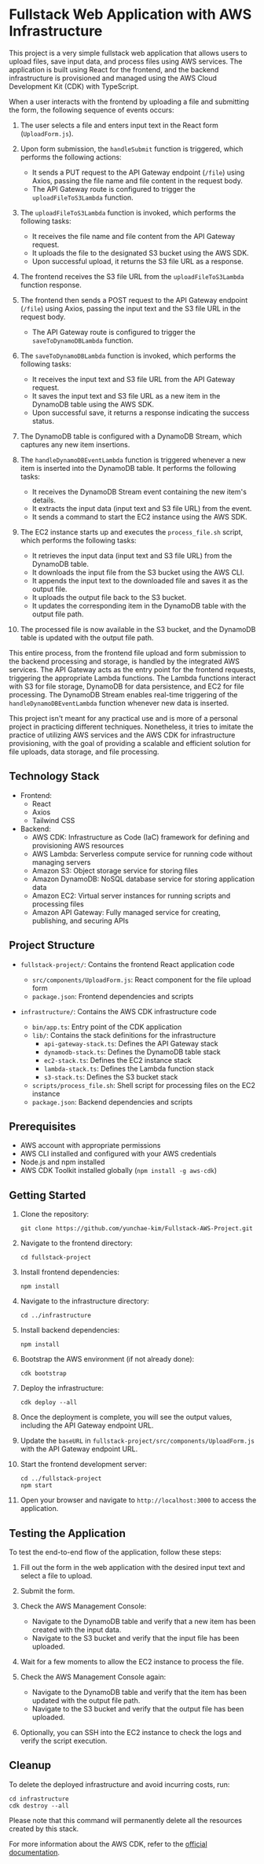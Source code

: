 # Fullstack Web Application with AWS Infrastructure

This project is a very simple fullstack web application that allows users to upload files, save input data, and process files using AWS services. The application is built using React for the frontend, and the backend infrastructure is provisioned and managed using the AWS Cloud Development Kit (CDK) with TypeScript.

When a user interacts with the frontend by uploading a file and submitting the form, the following sequence of events occurs:

1. The user selects a file and enters input text in the React form (`UploadForm.js`).

2. Upon form submission, the `handleSubmit` function is triggered, which performs the following actions:

   - It sends a PUT request to the API Gateway endpoint (`/file`) using Axios, passing the file name and file content in the request body.
   - The API Gateway route is configured to trigger the `uploadFileToS3Lambda` function.

3. The `uploadFileToS3Lambda` function is invoked, which performs the following tasks:

   - It receives the file name and file content from the API Gateway request.
   - It uploads the file to the designated S3 bucket using the AWS SDK.
   - Upon successful upload, it returns the S3 file URL as a response.

4. The frontend receives the S3 file URL from the `uploadFileToS3Lambda` function response.

5. The frontend then sends a POST request to the API Gateway endpoint (`/file`) using Axios, passing the input text and the S3 file URL in the request body.

   - The API Gateway route is configured to trigger the `saveToDynamoDBLambda` function.

6. The `saveToDynamoDBLambda` function is invoked, which performs the following tasks:

   - It receives the input text and S3 file URL from the API Gateway request.
   - It saves the input text and S3 file URL as a new item in the DynamoDB table using the AWS SDK.
   - Upon successful save, it returns a response indicating the success status.

7. The DynamoDB table is configured with a DynamoDB Stream, which captures any new item insertions.

8. The `handleDynamoDBEventLambda` function is triggered whenever a new item is inserted into the DynamoDB table. It performs the following tasks:

   - It receives the DynamoDB Stream event containing the new item's details.
   - It extracts the input data (input text and S3 file URL) from the event.
   - It sends a command to start the EC2 instance using the AWS SDK.

9. The EC2 instance starts up and executes the `process_file.sh` script, which performs the following tasks:

   - It retrieves the input data (input text and S3 file URL) from the DynamoDB table.
   - It downloads the input file from the S3 bucket using the AWS CLI.
   - It appends the input text to the downloaded file and saves it as the output file.
   - It uploads the output file back to the S3 bucket.
   - It updates the corresponding item in the DynamoDB table with the output file path.

10. The processed file is now available in the S3 bucket, and the DynamoDB table is updated with the output file path.

This entire process, from the frontend file upload and form submission to the backend processing and storage, is handled by the integrated AWS services. The API Gateway acts as the entry point for the frontend requests, triggering the appropriate Lambda functions. The Lambda functions interact with S3 for file storage, DynamoDB for data persistence, and EC2 for file processing. The DynamoDB Stream enables real-time triggering of the `handleDynamoDBEventLambda` function whenever new data is inserted.

This project isn't meant for any practical use and is more of a personal project in practicing different techniques. Nonetheless, it tries to imitate the practice of utilizing AWS services and the AWS CDK for infrastructure provisioning, with the goal of providing a scalable and efficient solution for file uploads, data storage, and file processing.

## Technology Stack

- Frontend:
  - React
  - Axios
  - Tailwind CSS
- Backend:
  - AWS CDK: Infrastructure as Code (IaC) framework for defining and provisioning AWS resources
  - AWS Lambda: Serverless compute service for running code without managing servers
  - Amazon S3: Object storage service for storing files
  - Amazon DynamoDB: NoSQL database service for storing application data
  - Amazon EC2: Virtual server instances for running scripts and processing files
  - Amazon API Gateway: Fully managed service for creating, publishing, and securing APIs

## Project Structure

- `fullstack-project/`: Contains the frontend React application code

  - `src/components/UploadForm.js`: React component for the file upload form
  - `package.json`: Frontend dependencies and scripts

- `infrastructure/`: Contains the AWS CDK infrastructure code
  - `bin/app.ts`: Entry point of the CDK application
  - `lib/`: Contains the stack definitions for the infrastructure
    - `api-gateway-stack.ts`: Defines the API Gateway stack
    - `dynamodb-stack.ts`: Defines the DynamoDB table stack
    - `ec2-stack.ts`: Defines the EC2 instance stack
    - `lambda-stack.ts`: Defines the Lambda function stack
    - `s3-stack.ts`: Defines the S3 bucket stack
  - `scripts/process_file.sh`: Shell script for processing files on the EC2 instance
  - `package.json`: Backend dependencies and scripts

## Prerequisites

- AWS account with appropriate permissions
- AWS CLI installed and configured with your AWS credentials
- Node.js and npm installed
- AWS CDK Toolkit installed globally (`npm install -g aws-cdk`)

## Getting Started

1. Clone the repository:

   ```
   git clone https://github.com/yunchae-kim/Fullstack-AWS-Project.git
   ```

2. Navigate to the frontend directory:

   ```
   cd fullstack-project
   ```

3. Install frontend dependencies:

   ```
   npm install
   ```

4. Navigate to the infrastructure directory:

   ```
   cd ../infrastructure
   ```

5. Install backend dependencies:

   ```
   npm install
   ```

6. Bootstrap the AWS environment (if not already done):

   ```
   cdk bootstrap
   ```

7. Deploy the infrastructure:

   ```
   cdk deploy --all
   ```

8. Once the deployment is complete, you will see the output values, including the API Gateway endpoint URL.

9. Update the `baseURL` in `fullstack-project/src/components/UploadForm.js` with the API Gateway endpoint URL.

10. Start the frontend development server:

    ```
    cd ../fullstack-project
    npm start
    ```

11. Open your browser and navigate to `http://localhost:3000` to access the application.

## Testing the Application

To test the end-to-end flow of the application, follow these steps:

1. Fill out the form in the web application with the desired input text and select a file to upload.

2. Submit the form.

3. Check the AWS Management Console:

   - Navigate to the DynamoDB table and verify that a new item has been created with the input data.
   - Navigate to the S3 bucket and verify that the input file has been uploaded.

4. Wait for a few moments to allow the EC2 instance to process the file.

5. Check the AWS Management Console again:

   - Navigate to the DynamoDB table and verify that the item has been updated with the output file path.
   - Navigate to the S3 bucket and verify that the output file has been uploaded.

6. Optionally, you can SSH into the EC2 instance to check the logs and verify the script execution.

## Cleanup

To delete the deployed infrastructure and avoid incurring costs, run:

```
cd infrastructure
cdk destroy --all
```

Please note that this command will permanently delete all the resources created by this stack.

For more information about the AWS CDK, refer to the [official documentation](https://docs.aws.amazon.com/cdk/latest/guide/home.html).
